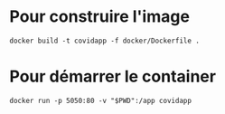 # Pour construire l'image
`docker build -t covidapp -f docker/Dockerfile .`
# Pour démarrer le container
`docker run -p 5050:80 -v "$PWD":/app covidapp`
